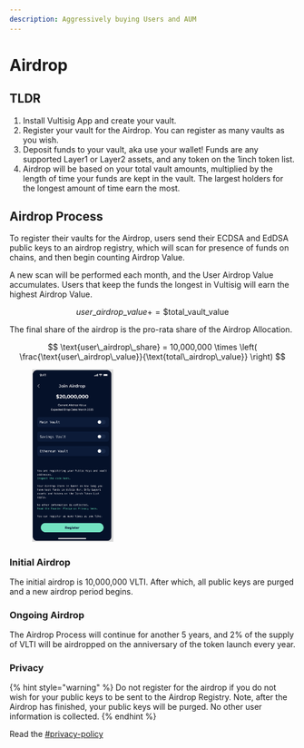 ```yaml
---
description: Aggressively buying Users and AUM
---
```


# Airdrop

## TLDR

1. Install Vultisig App and create your vault.
2. Register your vault for the Airdrop. You can register as many vaults as you wish.
3. Deposit funds to your vault, aka use your wallet! Funds are any supported Layer1 or Layer2 assets, and any token on the 1inch token list.
4. Airdrop will be based on your total vault amounts, multiplied by the length of time your funds are kept in the vault. The largest holders for the longest amount of time earn the most.

## Airdrop Process

To register their vaults for the Airdrop, users send their ECDSA and EdDSA public keys to an airdrop registry, which will scan for presence of funds on chains, and then begin counting Airdrop Value.

A new scan will be performed each month, and the User Airdrop Value accumulates. Users that keep the funds the longest in Vultisig will earn the highest Airdrop Value.

$$
user\_airdrop\_value += \$\text{total\_vault\_value}
$$

The final share of the airdrop is the pro-rata share of the Airdrop Allocation.

$$
\text{user\_airdrop\_share} = 10,000,000 \times \left( \frac{\text{user\_airdrop\_value}}{\text{total\_airdrop\_value}} \right)
$$

<figure><img src="../.gitbook\assets\airdrop.png" alt="" width="143"><figcaption></figcaption></figure>

### Initial Airdrop

The initial airdrop is 10,000,000 VLTI. After which, all public keys are purged and a new airdrop period begins.

### Ongoing Airdrop

The Airdrop Process will continue for another 5 years, and 2% of the supply of VLTI will be airdropped on the anniversary of the token launch every year.

### Privacy

{% hint style="warning" %}
Do not register for the airdrop if you do not wish for your public keys to be sent to the Airdrop Registry. Note, after the Airdrop has finished, your public keys will be purged. No other user information is collected.
{% endhint %}

Read the [#privacy-policy](../other/privacy.md#privacy-policy "mention")

